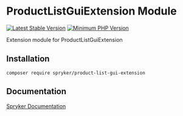 # ProductListGuiExtension Module
[![Latest Stable Version](https://poser.pugx.org/spryker/product-list-gui-extension/v/stable.svg)](https://packagist.org/packages/spryker/product-list-gui-extension)
[![Minimum PHP Version](https://img.shields.io/badge/php-%3E%3D%208.1-8892BF.svg)](https://php.net/)

Extension module for ProductListGuiExtension

## Installation

```
composer require spryker/product-list-gui-extension
```

## Documentation

[Spryker Documentation](https://docs.spryker.com)
